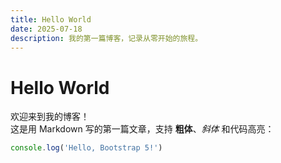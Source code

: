 ```yaml
---
title: Hello World
date: 2025-07-18
description: 我的第一篇博客，记录从零开始的旅程。
---
```

# Hello World

欢迎来到我的博客！  
这是用 Markdown 写的第一篇文章，支持 **粗体**、*斜体* 和代码高亮：

```js
console.log('Hello, Bootstrap 5!')